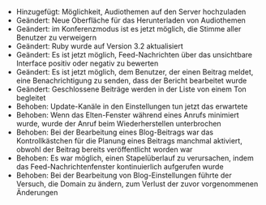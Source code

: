 - Hinzugefügt: Möglichkeit, Audiothemen auf den Server hochzuladen
- Geändert: Neue Oberfläche für das Herunterladen von Audiothemen
- Geändert: im Konferenzmodus ist es jetzt möglich, die Stimme aller Benutzer zu verweigern
- Geändert: Ruby wurde auf Version 3.2 aktualisiert
- Geändert: Es ist jetzt möglich, Feed-Nachrichten über das unsichtbare Interface positiv oder negativ zu bewerten
- Geändert: Es ist jetzt möglich, dem Benutzer, der einen Beitrag meldet, eine Benachrichtigung zu senden, dass der Bericht bearbeitet wurde
- Geändert: Geschlossene Beiträge werden in der Liste von einem Ton begleitet
- Behoben: Update-Kanäle in den Einstellungen tun jetzt das erwartete
- Behoben: Wenn das Elten-Fenster während eines Anrufs minimiert wurde, wurde der Anruf beim Wiederherstellen unterbrochen
- Behoben: Bei der Bearbeitung eines Blog-Beitrags war das Kontrollkästchen für die Planung eines Beitrags manchmal aktiviert, obwohl der Beitrag bereits veröffentlicht worden war
- Behoben: Es war möglich, einen Stapelüberlauf zu verursachen, indem das Feed-Nachrichtenfenster kontinuierlich aufgerufen wurde
- Behoben: Bei der Bearbeitung von Blog-Einstellungen führte der Versuch, die Domain zu ändern, zum Verlust der zuvor vorgenommenen Änderungen